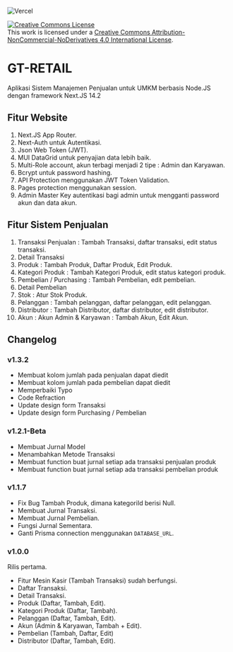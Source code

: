 ![Vercel](https://vercelbadge.vercel.app/api/GesangPJ/GTRetail?style=for-the-badge)

<a rel="license" href="http://creativecommons.org/licenses/by-nc-nd/4.0/"><img alt="Creative Commons License" style="border-width:0" src="https://i.creativecommons.org/l/by-nc-nd/4.0/88x31.png" /></a><br />This work is licensed under a <a rel="license" href="http://creativecommons.org/licenses/by-nc-nd/4.0/">Creative Commons Attribution-NonCommercial-NoDerivatives 4.0 International License</a>.

# GT-RETAIL

Aplikasi Sistem Manajemen Penjualan untuk UMKM berbasis Node.JS dengan framework Next.JS 14.2

## Fitur Website

1. Next.JS App Router.
2. Next-Auth untuk Autentikasi.
3. Json Web Token (JWT).
4. MUI DataGrid untuk penyajian data lebih baik.
5. Multi-Role account, akun terbagi menjadi 2 tipe : Admin dan Karyawan.
6. Bcrypt untuk password hashing.
7. API Protection menggunakan JWT Token Validation.
8. Pages protection menggunakan session.
9. Admin Master Key autentikasi bagi admin untuk mengganti password akun dan data akun.

## Fitur Sistem Penjualan

1. Transaksi Penjualan : Tambah Transaksi, daftar transaksi, edit status transaksi.
2. Detail Transaksi
3. Produk : Tambah Produk, Daftar Produk, Edit Produk.
4. Kategori Produk : Tambah Kategori Produk, edit status kategori produk.
5. Pembelian / Purchasing : Tambah Pembelian, edit pembelian.
6. Detail Pembelian
7. Stok : Atur Stok Produk.
8. Pelanggan : Tambah pelanggan, daftar pelanggan, edit pelanggan.
9. Distributor : Tambah Distributor, daftar distributor, edit distributor.
10. Akun : Akun Admin & Karyawan : Tambah Akun, Edit Akun.

## Changelog

### v1.3.2

- Membuat kolom jumlah pada penjualan dapat diedit
- Membuat kolom jumlah pada pembelian dapat diedit
- Memperbaiki Typo
- Code Refraction
- Update design form Transaksi
- Update design form Purchasing / Pembelian

### v1.2.1-Beta

- Membuat Jurnal Model
- Menambahkan Metode Transaksi
- Membuat function buat jurnal setiap ada transaksi penjualan produk
- Membuat function buat jurnal setiap ada transaksi pembelian produk

### v1.1.7

- Fix Bug Tambah Produk, dimana kategoriId berisi Null.
- Membuat Jurnal Transaksi.
- Membuat Jurnal Pembelian.
- Fungsi Jurnal Sementara.
- Ganti Prisma connection menggunakan `DATABASE_URL`.

### v1.0.0

Rilis pertama.

- Fitur Mesin Kasir (Tambah Transaksi) sudah berfungsi.
- Daftar Transaksi.
- Detail Transaksi.
- Produk (Daftar, Tambah, Edit).
- Kategori Produk (Daftar, Tambah).
- Pelanggan (Daftar, Tambah, Edit).
- Akun (Admin & Karyawan, Tambah + Edit).
- Pembelian (Tambah, Daftar, Edit)
- Distributor (Daftar, Tambah, Edit).
